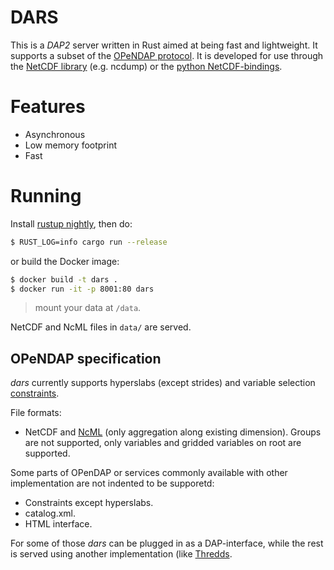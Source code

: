 # DARS

This is a _DAP2_ server written in Rust aimed at being fast and lightweight. It supports a subset of the [OPeNDAP protocol](https://opendap.github.io/documentation/UserGuideComprehensive.html). It is developed for use through the [NetCDF library](https://www.unidata.ucar.edu/software/netcdf/) (e.g. ncdump) or the [python NetCDF-bindings](https://unidata.github.io/netcdf4-python/netCDF4/index.html).

# Features
* Asynchronous
* Low memory footprint
* Fast

# Running

Install [rustup nightly](https://github.com/rust-lang/rustup#working-with-nightly-rust), then do:

```sh
$ RUST_LOG=info cargo run --release
```

or build the Docker image:

```sh
$ docker build -t dars .
$ docker run -it -p 8001:80 dars
```

> mount your data at `/data`.

NetCDF and NcML files in `data/` are served.

## OPeNDAP specification

_dars_ currently supports hyperslabs (except strides) and variable selection [constraints](https://opendap.github.io/documentation/UserGuideComprehensive.html#Constraint_Expressions).

File formats:

* NetCDF and [NcML](https://www.unidata.ucar.edu/software/netcdf-java/current/ncml/Aggregation.html) (only aggregation along existing dimension). Groups are not supported, only variables and gridded variables on root are supported.

Some parts of OPenDAP or services commonly available with other implementation are not indented to be supporetd:

* Constraints except hyperslabs.
* catalog.xml.
* HTML interface.

For some of those _dars_ can be plugged in as a DAP-interface, while the rest is served using another implementation (like [Thredds](https://www.unidata.ucar.edu/software/tds/current/).

